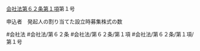 [会社法第６２条第１項](会社法＿＿＿＿第６２条第１項)第１号

申込者　発起人の割り当てた設立時募集株式の数


#会社法
#会社法/第６２条
#会社法/第６２条/第１項
#会社法/第６２条/第１項/第１号
